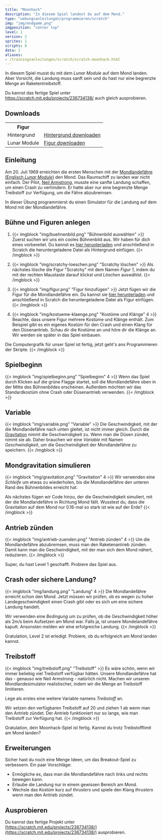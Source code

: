 ```yaml
---
title: "Moonhack"
description: "In diesem Spiel landest du auf dem Mond."
type: "uebungsanleitungen/programmieren/scratch"
img: "img/endgame.png"
imgposition: "center top"
level: 1
version: 2
sprites: 1
scripts: 8
data: 2
aliases:
- /trainingsanleitungen/scratch/scratch-moonhack.html
---
```


In diesem Spiel musst du mit dem <em>Lunar Module</em> auf dem Mond landen. Aber Vorsicht, die Landung muss sanft sein und du hast nur eine begrenzte Menge an Raketentreibstoff.

Du kannst das fertige Spiel unter <a href="https://scratch.mit.edu/projects/236734138/" target="_blank">https://scratch.mit.edu/projects/236734138/</a> auch gleich ausprobieren.

## Downloads

<table class="table sushi-overview">
	<tr class="subtitle">
		<th>Figur</th>
		<th></th>
	</tr>
	<tr>
		<td>Hintergrund</td>
		<td><a href="img/backdrop1.png">Hintergrund downloaden</a></td>
	</tr>
	<tr>
		<td>Lunar Module</td>
		<td><a href="img/Lunar_Module.sprite2">Figur downloaden</a></td>
	</tr>
</table>

## Einleitung

Am 20. Juli 1969 erreichten die ersten Menschen mit der [Mondlandefähre (Englisch *Lunar Module*)](https://de.wikipedia.org/wiki/Mondlandef%C3%A4hre) den Mond. Das Raumschiff zu landen war nicht einfach. Der Pilot, [Neil Armstrong](https://de.wikipedia.org/wiki/Neil_Armstrong), musste eine sanfte Landung schaffen, um einen Crash zu verhindern. Er hatte aber nur eine begrenzte Menge Treibstoff zur Verfügung, um die Fähre abzubremsen.

In dieser Übung programmierst du einen Simulator für die Landung auf dem Mond mit der Mondlandefähre.

## Bühne und Figuren anlegen

1. {{< imgblock "img/buehnenbild.png" "Bühnenbild auswählen" >}}
Zuerst suchen wir uns ein cooles Bühnenbild aus. Wir haben für dich eines vorbereitet. Du kannst es [hier herunterladen](backdrop1.png) und anschließend in Scratch die heruntergeladene Datei als Hintergrund einfügen.
{{< /imgblock >}}

2. {{< imgblock "img/scratchy-loeschen.png" "Scratchy löschen" >}}
Als nächstes lösche die Figur "Scratchy" mit dem Namen *Figur 1*, indem du mit der rechten Maustaste darauf klickst und *Löschen* auswählst.
{{< /imgblock >}}

3. {{< imgblock "img/figur.png" "Figur hinzufügen" >}}
Jetzt fügen wir die Figur für die Mondlandefähre ein. Du kannst sie [hier herunterladen](Lunar_Module.sprite2) und anschließend in Scratch die heruntergeladene Datei als Figur einfügen.
{{< /imgblock >}}

4. {{< imgblock "img/kostueme-klaenge.png" "Kostüme und Klänge" 4 >}}
Beachte, dass unsere Figur mehrere Kostüme und Klänge enthält. Zum Beispiel gibt es ein eigenes Kostüm für den Crash und einen Klang für den Düsenantrieb. Schau dir die Kostüme an und höre dir die Klänge an. Wir werden sie später in das Spiel einbauen.

Die Computergrafik für unser Spiel ist fertig, jetzt geht's ans Programmieren der Skripte.
{{< /imgblock >}}

## Spielbeginn

{{< imgblock "img/spielbeginn.png" "Spielbeginn" 4 >}}
Wenn das Spiel durch Klicken auf die grüne Flagge startet, soll die Mondlandefähre oben in der Mitte des Bühnenbildes erscheinen. Außerdem möchten wir das Standardkostüm ohne Crash oder Düsenantrieb verwenden.
{{< /imgblock >}}

## Variable

{{< imgblock "img/variable.png" "Variable" >}}
Die Geschwindigkeit, mit der die Mondlandefähre nach unten gleitet, ist nicht immer gleich. Durch die [Gravitation](https://de.wikipedia.org/wiki/Gravitation) nimmt die Geschwindigkeit zu. Wenn man die Düsen zündet, nimmt sie ab. Daher brauchen wir eine *Variable* mit Namen *Geschwindigkeit*, um die Geschwindigkeit der Mondlandefähre zu speichern.
{{< /imgblock >}}

## Mondgravitation simulieren

{{< imgblock "img/gravitation.png" "Gravitation" 4 >}}
Wir verwenden eine *Schleife* um etwas zu wiederholen, bis die Mondlandefähre den unteren Rand des Bühnenbildes erreicht hat.<br/>

Als nächstes fügen wir Code hinzu, der die Geschwindigkeit simuliert, mit der die Mondlandefähre in Richtung Mond fällt. Wusstest du, dass die Gravitation auf dem Mond nur 0.16-mal so stark ist wie auf der Erde?
{{< /imgblock >}}

## Antrieb zünden

{{< imgblock "img/antrieb-zuenden.png" "Antrieb zünden" 4 >}}
Um die Mondlandefähre abzubremsen, muss man den Raketenantrieb zünden. Damit kann man die Geschwindigkeit, mit der man sich dem Mond nähert, reduzieren.
{{< /imgblock >}}

Super, du hast Level 1 geschafft. Probiere das Spiel aus.

## Crash oder sichere Landung?

{{< imgblock "img/landung.png" "Landung" 4 >}}
Die Mondlandefähre erreicht schon den Mond. Jetzt müssen wir prüfen, ob es wegen zu hoher Landegeschwindigkeit einen Crash gibt oder es sich um eine sichere Landung handelt.

Wir verwenden eine *Bedingung* um zu prüfen, ob die Geschwindigkeit höher als 2m/s beim Aufsetzen am Mond war. Falls ja, ist unsere Mondelandefähre kaputt. Ansonsten melden wir eine erfolgreiche Landung.
{{< /imgblock >}}

Gratulation, Level 2 ist erledigt. Probiere, ob du erfolgreich am Mond landen kannst.

## Treibstoff

{{< imgblock "img/treibstoff.png" "Treibstoff" >}}
Es wäre schön, wenn wir immer beliebig viel Treibstoff verfügbar hätten. Unsere Mondlandefähre hat das - genauso wie Neil Armstrong - natürlich nicht. Machen wir unseren Mondlandesimulator realistischer, indem wir die Menge an Treibstoff limitieren.

Lege als erstes eine weitere Variable namens *Treibstoff* an.<br/>

Wir setzen den verfügbaren Treibstoff auf 20 und ziehen 1 ab wenn man den Antrieb zündet. Der Antrieb funktioniert nur so lange, wie man Treibstoff zur Verfügung hat.
{{< /imgblock >}}

Gratulation, dein Moonhack-Spiel ist fertig. Kannst du trotz Treibstofflimit am Mond landen?

## Erweiterungen

Sicher hast du noch eine Menge Ideen, um das Breakout-Spiel zu verbessern. Ein paar Vorschläge:

* Ermögliche es, dass man die Mondlandefähre nach links und rechts bewegen kann.
* Erlaube die Landung nur in einem gewissen Bereich am Mond.
* Wechsle das Kostüm kurz auf *thrusters* und spiele den Klang *thrusters* wenn man den Antrieb zündet.

## Ausprobieren

Du kannst das fertige Projekt unter [https://scratch.mit.edu/projects/236734138/](https://scratch.mit.edu/projects/236734138/) ausprobieren.
